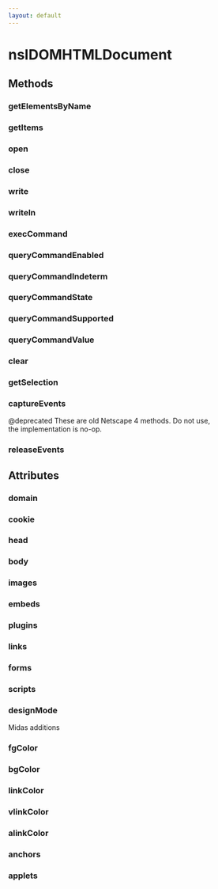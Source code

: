 ```yaml
---
layout: default
---
```


# nsIDOMHTMLDocument #

## Methods ##

### getElementsByName ###

### getItems ###

### open ###

### close ###

### write ###

### writeln ###

### execCommand ###

### queryCommandEnabled ###

### queryCommandIndeterm ###

### queryCommandState ###

### queryCommandSupported ###

### queryCommandValue ###

### clear ###

### getSelection ###

### captureEvents ###
  
@deprecated These are old Netscape 4 methods. Do not use,  
            the implementation is no-op.  
  

### releaseEvents ###

## Attributes ##

### domain ###

### cookie ###

### head ###

### body ###

### images ###

### embeds ###

### plugins ###

### links ###

### forms ###

### scripts ###

### designMode ###
  
Midas additions  
  

### fgColor ###

### bgColor ###

### linkColor ###

### vlinkColor ###

### alinkColor ###

### anchors ###

### applets ###

